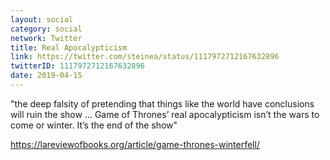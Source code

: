 ```yaml
---
layout: social
category: social
network: Twitter
title: Real Apocalypticism
link: https://twitter.com/steinea/status/1117972712167632896
twitterID: 1117972712167632896
date: 2019-04-15
---
```


"the deep falsity of pretending that things like the world have conclusions will ruin the show ... Game of Thrones’ real apocalypticism isn’t the wars to come or winter. It’s the end of the show"

<https://lareviewofbooks.org/article/game-thrones-winterfell/>
